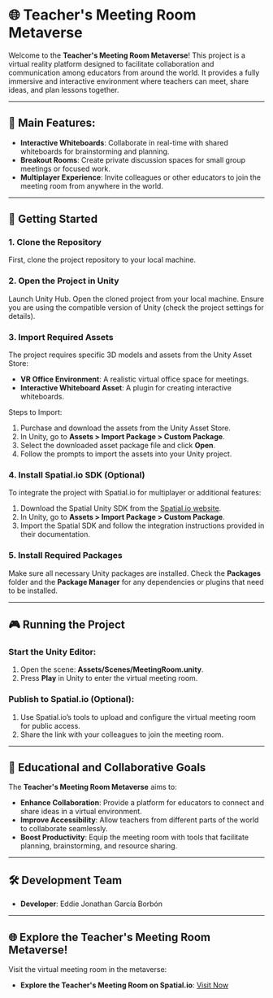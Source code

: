 # 🌐 Teacher's Meeting Room Metaverse

Welcome to the **Teacher's Meeting Room Metaverse**! This project is a virtual reality platform designed to facilitate collaboration and communication among educators from around the world. It provides a fully immersive and interactive environment where teachers can meet, share ideas, and plan lessons together.

---

## 🎯 Main Features:

- **Interactive Whiteboards**: Collaborate in real-time with shared whiteboards for brainstorming and planning.
- **Breakout Rooms**: Create private discussion spaces for small group meetings or focused work.
- **Multiplayer Experience**: Invite colleagues or other educators to join the meeting room from anywhere in the world.

---

## 🚀 Getting Started

### 1. Clone the Repository
First, clone the project repository to your local machine.

### 2. Open the Project in Unity
Launch Unity Hub.
Open the cloned project from your local machine.
Ensure you are using the compatible version of Unity (check the project settings for details).

### 3. Import Required Assets
The project requires specific 3D models and assets from the Unity Asset Store:

- **VR Office Environment**: A realistic virtual office space for meetings.
- **Interactive Whiteboard Asset**: A plugin for creating interactive whiteboards.

Steps to Import:
1. Purchase and download the assets from the Unity Asset Store.
2. In Unity, go to **Assets > Import Package > Custom Package**.
3. Select the downloaded asset package file and click **Open**.
4. Follow the prompts to import the assets into your Unity project.

### 4. Install Spatial.io SDK (Optional)
To integrate the project with Spatial.io for multiplayer or additional features:

1. Download the Spatial Unity SDK from the [Spatial.io website](https://spatial.io).
2. In Unity, go to **Assets > Import Package > Custom Package**.
3. Import the Spatial SDK and follow the integration instructions provided in their documentation.

### 5. Install Required Packages
Make sure all necessary Unity packages are installed. Check the **Packages** folder and the **Package Manager** for any dependencies or plugins that need to be installed.

---

## 🎮 Running the Project

### Start the Unity Editor:
1. Open the scene: **Assets/Scenes/MeetingRoom.unity**.
2. Press **Play** in Unity to enter the virtual meeting room.

### Publish to Spatial.io (Optional):
1. Use Spatial.io’s tools to upload and configure the virtual meeting room for public access.
2. Share the link with your colleagues to join the meeting room.

---

## 🎨 Educational and Collaborative Goals

The **Teacher's Meeting Room Metaverse** aims to:

- **Enhance Collaboration**: Provide a platform for educators to connect and share ideas in a virtual environment.
- **Improve Accessibility**: Allow teachers from different parts of the world to collaborate seamlessly.
- **Boost Productivity**: Equip the meeting room with tools that facilitate planning, brainstorming, and resource sharing.

---

## 🛠️ Development Team

- **Developer**: Eddie Jonathan García Borbón

---

## 🌐 Explore the Teacher's Meeting Room Metaverse!

Visit the virtual meeting room in the metaverse:

- **Explore the Teacher's Meeting Room on Spatial.io**: [Visit Now]([#](https://www.spatial.io/s/Sala-de-Reuniones-EduSTEAM-643ef20f61551030690f0c5b?share=7514180227630875353))

